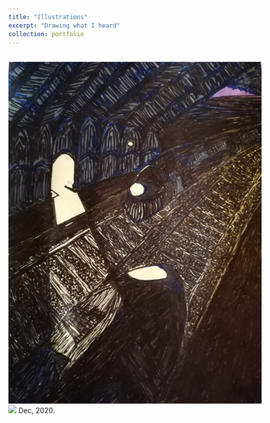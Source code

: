 ```yaml
---
title: "Illustrations"
excerpt: "Drawing what I heard"
collection: portfolio
---
```


<br/><img src='/images/Train_Nuit.jpg'>
![](Train_Nuit.jpg)
Dec, 2020.
